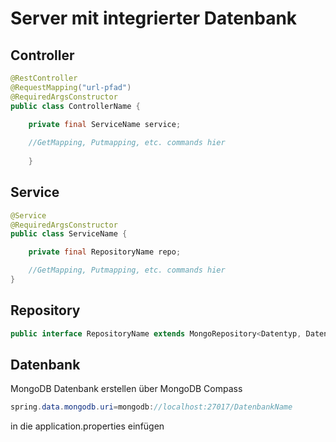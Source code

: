 # Server mit integrierter Datenbank 

## Controller

``` java
@RestController
@RequestMapping("url-pfad")
@RequiredArgsConstructor
public class ControllerName {

    private final ServiceName service;
    
    //GetMapping, Putmapping, etc. commands hier
    
    }
```

## Service

``` java
@Service
@RequiredArgsConstructor
public class ServiceName {

    private final RepositoryName repo;

    //GetMapping, Putmapping, etc. commands hier
}

```

## Repository

``` java
public interface RepositoryName extends MongoRepository<Datentyp, Datentyp>{}
```

## Datenbank

MongoDB Datenbank erstellen über MongoDB Compass

``` java
spring.data.mongodb.uri=mongodb://localhost:27017/DatenbankName
```

in die application.properties einfügen